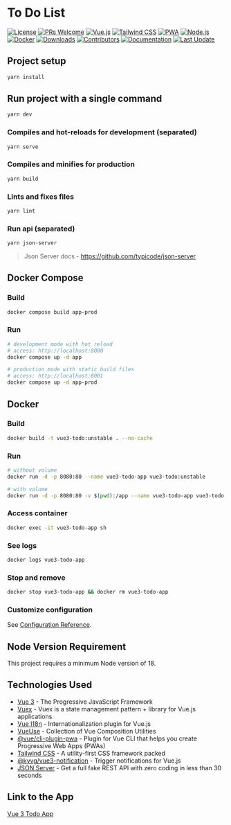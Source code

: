 # To Do List

[![License](https://img.shields.io/github/license/jrfernandodasilva/vue3-todo.svg)](LICENSE)
[![PRs Welcome](https://img.shields.io/badge/PRs-welcome-brightgreen.svg?style=flat-square)](http://makeapullrequest.com)
[![Vue.js](https://img.shields.io/badge/Vue.js-v3.2.13-green.svg?style=flat-square)](https://vuejs.org/)
[![Tailwind CSS](https://img.shields.io/badge/Tailwind%20CSS-38B2AC?style=flat&logo=tailwind-css&logoColor=white)](https://tailwindcss.com/)
[![PWA](https://img.shields.io/badge/PWA-5A0FC8?style=flat&logo=google-chrome&logoColor=white)](https://developer.mozilla.org/en-US/docs/Web/Progressive_web_apps)
[![Node.js](https://img.shields.io/badge/Node.js-43853D?style=flat&logo=node.js&logoColor=white)](https://nodejs.org/)
[![Docker](https://img.shields.io/badge/Docker-2496ED?style=flat&logo=docker&logoColor=white)](https://www.docker.com/)
[![Downloads](https://img.shields.io/github/downloads/jrfernandodasilva/golang-roadmap/total.svg?v1)](https://github.com/jrfernandodasilva/golang-roadmap/releases)
[![Contributors](https://img.shields.io/github/contributors/jrfernandodasilva/vue3-todo.svg)](https://github.com/jrfernandodasilva/vue3-todo/graphs/contributors)
[![Documentation](https://img.shields.io/badge/docs-latest-blue.svg)](https://github.com/jrfernandodasilva/vue3-todo/wiki)
[![Last Update](https://img.shields.io/github/last-commit/jrfernandodasilva/vue3-todo.svg)](https://github.com/jrfernandodasilva/vue3-todo/commits/main)

## Project setup
```bash
yarn install
```

## Run project with a single command
```bash
yarn dev
```

### Compiles and hot-reloads for development (separated)
```bash
yarn serve
```

### Compiles and minifies for production
```bash
yarn build
```

### Lints and fixes files
```bash
yarn lint
```

### Run api (separated)
```bash
yarn json-server
```
> Json Server docs - https://github.com/typicode/json-server

## Docker Compose

### Build
```bash
docker compose build app-prod
```

### Run
```bash
# development mode with hot reload
# access: http://localhost:8080
docker compose up -d app

# production mode with static build files
# access: http://localhost:8001
docker compose up -d app-prod
```

## Docker

### Build
```bash
docker build -t vue3-todo:unstable . --no-cache
```

### Run
```bash
# without volume
docker run -d -p 8080:80 --name vue3-todo-app vue3-todo:unstable

# with volume
docker run -d -p 8080:80 -v $(pwd):/app --name vue3-todo-app vue3-todo:unstable
```

### Access container
```bash
docker exec -it vue3-todo-app sh 
```

### See logs
```bash
docker logs vue3-todo-app
```

### Stop and remove
```bash
docker stop vue3-todo-app && docker rm vue3-todo-app
```

### Customize configuration
See [Configuration Reference](https://cli.vuejs.org/config/).

## Node Version Requirement

This project requires a minimum Node version of 18.

## Technologies Used

- [Vue 3](https://vuejs.orgs) - The Progressive JavaScript Framework
- [Vuex](https://vuex.vuejs.org) - Vuex is a state management pattern + library for Vue.js applications
- [Vue I18n](https://vue-i18n.intlify.dev) - Internationalization plugin for Vue.js
- [VueUse](https://vueuse.org) - Collection of Vue Composition Utilities
- [@vue/cli-plugin-pwa](https://cli.vuejs.org/core-plugins/pwa.html) - Plugin for Vue CLI that helps you create Progressive Web Apps (PWAs)
- [Tailwind CSS](https://tailwindcss.com) - A utility-first CSS framework packed 
- [@kyvg/vue3-notification](https://kyvg.github.io/vue3-notification/?ref=madewithvuejs.com) - Trigger notifications for Vue.js
- [JSON Server](https://github.com/typicode/json-server/tree/v0) - Get a full fake REST API with zero coding in less than 30 seconds

## Link to the App
[Vue 3 Todo App](https://jrfernandodasilva.github.io/vue3-todo/)
